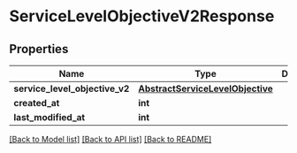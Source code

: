 # ServiceLevelObjectiveV2Response

## Properties
Name | Type | Description | Notes
------------ | ------------- | ------------- | -------------
**service_level_objective_v2** | [**AbstractServiceLevelObjective**](AbstractServiceLevelObjective.md) |  | 
**created_at** | **int** |  | [optional] 
**last_modified_at** | **int** |  | [optional] 

[[Back to Model list]](../README.md#documentation-for-models) [[Back to API list]](../README.md#documentation-for-api-endpoints) [[Back to README]](../README.md)

